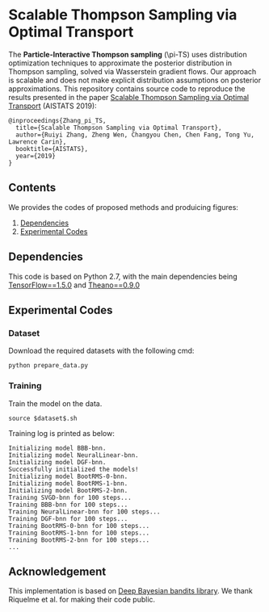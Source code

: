 # Scalable Thompson Sampling via Optimal Transport

The **Particle-Interactive Thompson sampling** (\pi-TS) uses distribution optimization techniques to approximate the posterior distribution in Thompson sampling, solved via Wasserstein gradient flows. Our approach is scalable and does not make explicit distribution assumptions on posterior approximations. This repository contains source code to reproduce the results presented in the paper [Scalable Thompson Sampling via Optimal Transport](https://users.cs.duke.edu/~ryzhang/Ruiyi/OT_TS.pdf) (AISTATS 2019):

```
@inproceedings{Zhang_pi_TS,
  title={Scalable Thompson Sampling via Optimal Transport},
  author={Ruiyi Zhang, Zheng Wen, Changyou Chen, Chen Fang, Tong Yu, Lawrence Carin},
  booktitle={AISTATS},
  year={2019}
}
```

## Contents
We provides the codes of proposed methods and produicing figures: 
1. [Dependencies](#dependencies)
2. [Experimental Codes](#Experimental-Codes)

## Dependencies

This code is based on Python 2.7, with the main dependencies being [TensorFlow==1.5.0](https://www.tensorflow.org/) and [Theano==0.9.0](http://deeplearning.net/software/theano/)

## Experimental Codes
### Dataset ###
Download the required datasets with the following cmd:
```
python prepare_data.py
```

### Training ###

Train the model on the data.
```
source $dataset$.sh
```

Training log is printed as below:
```
Initializing model BBB-bnn.
Initializing model NeuralLinear-bnn.
Initializing model DGF-bnn.
Successfully initialized the models!
Initializing model BootRMS-0-bnn.
Initializing model BootRMS-1-bnn.
Initializing model BootRMS-2-bnn.
Training SVGD-bnn for 100 steps...
Training BBB-bnn for 100 steps...
Training NeuralLinear-bnn for 100 steps...
Training DGF-bnn for 100 steps...
Training BootRMS-0-bnn for 100 steps...
Training BootRMS-1-bnn for 100 steps...
Training BootRMS-2-bnn for 100 steps...
...

```

## Acknowledgement

This implementation is based on [Deep Bayesian bandits library](https://github.com/tensorflow/models/tree/master/research/deep_contextual_bandits). We thank Riquelme et al. for making their code public.
